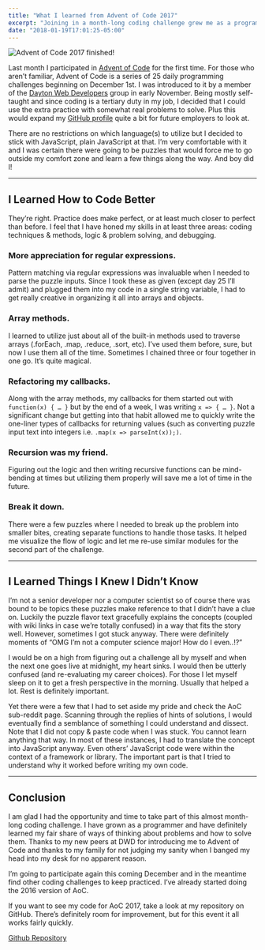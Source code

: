 ```yaml
---
title: "What I learned from Advent of Code 2017"
excerpt: "Joining in a month-long coding challenge grew me as a programmer and gave me more renewed passion for my craft."
date: "2018-01-19T17:01:25-05:00"
---
```


![Advent of Code 2017 finished!](/assets/images/blog/adventofcode2017.jpeg)

Last month I participated in [Advent of Code](http://adventofcode.com/) for the first time. For those who aren’t familiar, Advent of Code is a series of 25 daily programming challenges beginning on December 1st. I was introduced to it by a member of the [Dayton Web Developers](https://www.meetup.com/dayton-web-developers/) group in early November. Being mostly self-taught and since coding is a tertiary duty in my job, I decided that I could use the extra practice with somewhat real problems to solve. Plus this would expand my [GitHub profile](http://github.com/aromig/) quite a bit for future employers to look at.

There are no restrictions on which language(s) to utilize but I decided to stick with JavaScript, plain JavaScript at that. I’m very comfortable with it and I was certain there were going to be puzzles that would force me to go outside my comfort zone and learn a few things along the way. And boy did I!

---

## I Learned How to Code Better

They’re right. Practice does make perfect, or at least much closer to perfect than before. I feel that I have honed my skills in at least three areas: coding techniques & methods, logic & problem solving, and debugging.

### More appreciation for regular expressions.

Pattern matching via regular expressions was invaluable when I needed to parse the puzzle inputs. Since I took these as given (except day 25 I’ll admit) and plugged them into my code in a single string variable, I had to get really creative in organizing it all into arrays and objects.

### Array methods.

I learned to utilize just about all of the built-in methods used to traverse arrays (.forEach, .map, .reduce, .sort, etc). I’ve used them before, sure, but now I use them all of the time. Sometimes I chained three or four together in one go. It’s quite magical.

### Refactoring my callbacks.

Along with the array methods, my callbacks for them started out with `function(x) { … }` but by the end of a week, I was writing `x => { … }`. Not a significant change but getting into that habit allowed me to quickly write the one-liner types of callbacks for returning values (such as converting puzzle input text into integers i.e. `.map(x => parseInt(x));)`.

### Recursion was my friend.

Figuring out the logic and then writing recursive functions can be mind-bending at times but utilizing them properly will save me a lot of time in the future.

### Break it down.

There were a few puzzles where I needed to break up the problem into smaller bites, creating separate functions to handle those tasks. It helped me visualize the flow of logic and let me re-use similar modules for the second part of the challenge.

---

## I Learned Things I Knew I Didn’t Know

I’m not a senior developer nor a computer scientist so of course there was bound to be topics these puzzles make reference to that I didn’t have a clue on. Luckily the puzzle flavor text gracefully explains the concepts (coupled with wiki links in case we’re totally confused) in a way that fits the story well. However, sometimes I got stuck anyway. There were definitely moments of “OMG I’m not a computer science major! How do I even..!?”

I would be on a high from figuring out a challenge all by myself and when the next one goes live at midnight, my heart sinks. I would then be utterly confused (and re-evaluating my career choices). For those I let myself sleep on it to get a fresh perspective in the morning. Usually that helped a lot. Rest is definitely important.

Yet there were a few that I had to set aside my pride and check the AoC sub-reddit page. Scanning through the replies of hints of solutions, I would eventually find a semblance of something I could understand and dissect. Note that I did not copy & paste code when I was stuck. You cannot learn anything that way. In most of these instances, I had to translate the concept into JavaScript anyway. Even others’ JavaScript code were within the context of a framework or library. The important part is that I tried to understand why it worked before writing my own code.

---

## Conclusion

I am glad I had the opportunity and time to take part of this almost month-long coding challenge. I have grown as a programmer and have definitely learned my fair share of ways of thinking about problems and how to solve them. Thanks to my new peers at DWD for introducing me to Advent of Code and thanks to my family for not judging my sanity when I banged my head into my desk for no apparent reason.

I’m going to participate again this coming December and in the meantime find other coding challenges to keep practiced. I’ve already started doing the 2016 version of AoC.

If you want to see my code for AoC 2017, take a look at my repository on GitHub. There’s definitely room for improvement, but for this event it all works fairly quickly.

[Github Repository](https://github.com/aromig/advent2017)
